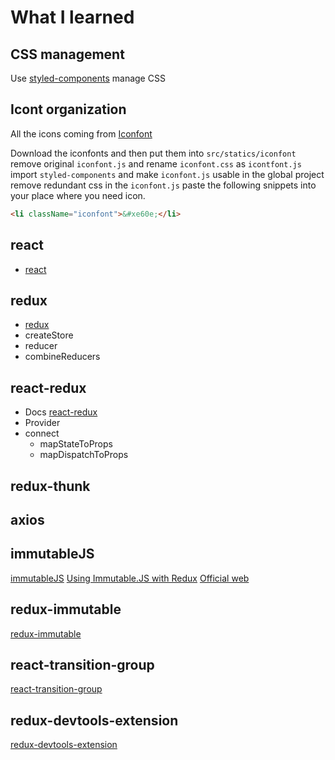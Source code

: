# What I learned

## CSS management

Use [styled-components](https://www.styled-components.com/) manage CSS

## Icont organization

All the icons coming from [Iconfont](https://www.iconfont.cn/)

Download the iconfonts and then put them into `src/statics/iconfont`
remove original `iconfont.js` and rename `iconfont.css` as `icontfont.js`
import `styled-components` and make `iconfont.js` usable in the global project
remove redundant css in the `iconfont.js`
paste the following snippets into your place where you need icon.

```html
<li className="iconfont">&#xe60e;</li>
```

## react

- [react](https://reactjs.org/)

## redux

- [redux](https://redux.js.org/)
- createStore
- reducer
- combineReducers

## react-redux

- Docs [react-redux](https://react-redux.js.org/)
- Provider
- connect
  - mapStateToProps
  - mapDispatchToProps

## redux-thunk

## axios

## immutableJS

[immutableJS](https://github.com/immutable-js/immutable-js)
[Using Immutable.JS with Redux](https://redux.js.org/recipes/using-immutablejs-with-redux)
[Official web](https://immutable-js.github.io/immutable-js/)

## redux-immutable

[redux-immutable](https://github.com/gajus/redux-immutable)

## react-transition-group

[react-transition-group](https://reactcommunity.org/react-transition-group/)

## redux-devtools-extension

[redux-devtools-extension](https://github.com/zalmoxisus/redux-devtools-extension)
